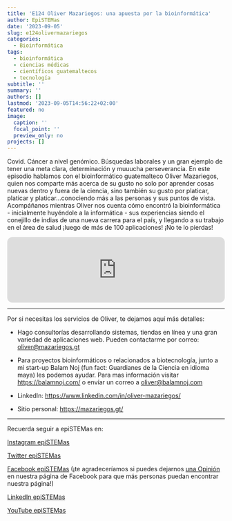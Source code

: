 ```yaml
---
title: 'E124 Oliver Mazariegos: una apuesta por la bioinformática'
author: EpiSTEMas
date: '2023-09-05'
slug: e124olivermazariegos
categories:
  - Bioinformática
tags:
  - bioinformática
  - ciencias médicas
  - científicos guatemaltecos
  - tecnología
subtitle: ''
summary: ''
authors: []
lastmod: '2023-09-05T14:56:22+02:00'
featured: no
image:
  caption: ''
  focal_point: ''
  preview_only: no
projects: []
---
```


Covid. Cáncer a nivel genómico. Búsquedas laborales y un gran ejemplo de tener una meta clara, determinación y muuucha perseverancia. En este episodio hablamos con el bioinformático guatemalteco Oliver Mazariegos, quien nos comparte más acerca de su gusto no solo por aprender cosas nuevas dentro y fuera de la ciencia, sino también su gusto por platicar, platicar y platicar...conociendo más a las personas y sus puntos de vista. Acompáñanos mientras Oliver nos cuenta cómo encontró la bioinformática - inicialmente huyéndole a la informática - sus experiencias siendo el conejillo de indias de una nueva carrera para el país, y llegando a su trabajo en el área de salud ¡luego de más de 100 aplicaciones! ¡No te lo pierdas! 

<iframe style="border-radius:12px" src="https://open.spotify.com/embed/episode/4hzg09rTt44z9iE4ZNM0vb?utm_source=generator&theme=0" width="100%" height="152" frameBorder="0" allowfullscreen="" allow="autoplay; clipboard-write; encrypted-media; fullscreen; picture-in-picture" loading="lazy"></iframe>

- - - - -

Por si necesitas los servicios de Oliver, te dejamos aquí más detalles: 

- Hago consultorías desarrollando sistemas, tiendas en línea y una gran variedad de aplicaciones web. Pueden contactarme por correo: oliver@mazariegos.gt

- Para proyectos bioinformáticos o relacionados a biotecnología, junto a mi start-up Balam Noj (fun fact: Guardianes de la Ciencia en idioma maya) les podemos ayudar. Para mas información visitar https://balamnoj.com/ o envíar un correo a oliver@balamnoj.com

- LinkedIn: https://www.linkedin.com/in/oliver-mazariegos/

- Sitio personal: https://mazariegos.gt/


- - - - -

Recuerda seguir a epiSTEMas en:

[Instagram epiSTEMas](https://www.instagram.com/epistemas/)  

[Twitter epiSTEMas](https://twitter.com/epiSTEMas_Pod)

[Facebook epiSTEMas](https://www.facebook.com/epiSTEMasPod) (¡te agradeceríamos si puedes dejarnos [una Opinión](https://www.facebook.com/epiSTEMasPod/reviews/) en nuestra página de Facebook para que más personas puedan encontrar nuestra página!)

[LinkedIn epiSTEMas](https://www.linkedin.com/company/epistemas-podcast/)

[YouTube epiSTEMas](https://www.youtube.com/@epistemaspodcast)